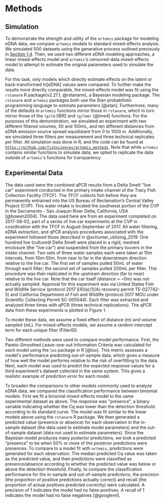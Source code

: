 # Methods

## Simulation 

To demonstrate the strength and utility of the `artemis` package for
modeling eDNA data, we compare `artemis` models to standard
mixed-effects analysis.  We simulated 500 datasets using the
generative process outlined previously in [Section 1.4](#mod_str).  Then, we used two
different eDNA modeling approaches, a linear mixed-effects model and
`artemis`'s censored-data mixed-effects model to attempt to estimate
the original parameters used to simulate the data. 

For this task, only models which directly estimate effects on the
latent or back-transformed ln[eDNA] values were compared. To further
make the results more directly comparable, the mixed-effects model was
fit using the `rstanarm` R package(v2.21.1, @rstanarm), a Bayesian modeling package. The
`rstanarm` and `artemis` packages both use the Stan probabilistic
programming language to estimate parameters [@stan]. Furthermore, many of the
defaults in `artemis` functions mirror those in `rstanarm`, which in
turn mirror those of the `(g)lm` [@R] and `(g)lmer` [@lme4] functions. For the
purposes of this demonstration, we simulated an experiment with two
different filtered volumes, 50 and 100mL, and ten different distances
from eDNA emission source spread equidistant from 0 to 1000
m. Additionally, we simulated three filters per measurement and three
technical replicates per filter. All simulation was done in R, and the
code can be found at
[`https://github.com/fishsciences/artemis_methods`](https://github.com/fishsciences/artemis_methods).
Note that while `artemis` contains similar functions to simulate data,
we opted to replicate the data outside of `artemis`'s functions for
transparency. 

## Experimental Data

The data used were the combined qPCR results from a Delta Smelt "live
car" experiment conducted in the primary intake channel of the Tracy
Fish Collection Facility (TFCF). The TFCF collects fish before they
are permanently entrained into the US Bureau of Reclamation’s Central
Valley Project (CVP). This water intake is located the southwest
portion of the CVP in the Sacramento - San Joaquin River Delta,
California, USA [@bowen2004].  The data used here are from an experiment completed on 2017-08-02, part
of a series of live car experiments at the CVP in coordination with the TFCF in August-September of 2017.  All water filtering, eDNA extraction, and qPCR analysis procedures associated with the experiment
followed those described in @schumer_utilizing_2019.  One hundred live (cultured)
Delta Smelt were placed in a rigid, meshed enclosure (the "live car") and suspended from the primary
louvers in the intake channel. Two sets of three water samples each were taken
at 10m intervals, from 10m-50m, from near to far in the downstream direction relative to the live car.  The first set of samples pulled 50mL of water through each filter; the second set of samples pulled 200mL per filter. This procedure was then replicated in the upstream direction (far to near) relative to the live car. Note that the car itself (distance = ~0m) was not actually
sampled. Approval for this experiment was via United States Fish and Wildlife Service (protocol 2017 §10(a)(1)(A) recovery permit TE-027742-5) and California Department of Fish and Wildlife (protocol 2017 MOU under Scientific Collecting Permit SC-005544). Each filter was extracted and analyzed three times with qPCR
(three technical replications). The qPCR data from these experiments
is plotted in Figure 1. 

To model these
data, we assume a fixed effect of distance (m) and volume sampled
(mL). For mixed-effects models, we assume a random intercept term for
each unique filter (FilterID).

Two different methods were used to compare model performance. First,
the Pareto-Smoothed Leave-one-out Information Criteria was calculated
for each model using the `loo` package in R [@loo]. This metric
assesses a model's performance predicting out-of-sample data, which
gives a measure of how well the model performs relative to the risk of
overfitting to the data. Next, each model was used to predict the
expected response values for a third experiment's dataset collected in
the same system. This gives a realistic example of prediction error
for each model.

<!-- Unsure about this - might need clarification --> 

To broaden the comparisons to other models commonly used to analyze
eDNA data, we compared the classification performance between binomial
models.  First we fit a binomial mixed-effects model to the same
experimental dataset as above. The response was "presence", a binary
variable indicating whether the Cq was lower than the detection
threshold according to its standard curve. The model was fit similar
to the linear models above using the `rstanarm` R package.  We then
generated a predicted value (presence or absence) for each observation
in the in-sample dataset (the data used to estimate model parameters)
and the out-of-sample dataset (data not used to estimate
parameters). Since the Bayesian model produces many posterior
predictions, we took a predicted "presence" to be when 50% or more of
the posterior predictions were presences.  To compare to a model fit
with `artemis`, predictions were generated for each observation. The
median predicted Cq value was taken as the predicted value, and then
predictions were classified as presence/absence according to whether
the predicted value was below or above the detection threshold.
Finally, to compare the classification performance for the in-sample
and out-of-sample predictions, the precision (the proportion of
positive predictions actually correct) and recall (the proportion of
actual positives predicted correctly) were calculated. A precision of
1 indicates the model had no false positives. A recall of 1 indicates
the model had no false negatives [@googleml].
